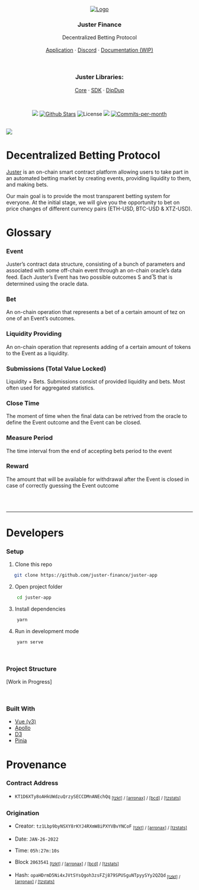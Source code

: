 <p align="center">
  <a href="https://app.juster.fi/"><img src="https://i.imgur.com/KVgm2G0.png" alt="Logo"></a>

  <h3 align="center">Juster Finance</h3>
  <p align="center">
    Decentralized Betting Protocol
    <br />
    <br />
    <a href="https://app.juster.fi/">Application</a>
    ·
    <a href="https://discord.gg/FeGDCkHhnB">Discord</a>
    ·
    <a href="https://app.juster.fi/docs">Documentation (WIP)</a>
  </p>
</p>

<br />

<p align="center">
    <h3 align="center">Juster Libraries:</h3>
    <p align="center">
        <a href="https://github.com/juster-finance/juster-core">Core</a>
        ·
        <a href="https://github.com/juster-finance/juster-sdk">SDK</a>
        ·
        <a href="https://github.com/juster-finance/juster-dipdup">DipDup</a>
    </p>
</p>


<br />

<p align="center">
    <img src="https://img.shields.io/badge/Release-1.0%3A%20Mainnet%20Lanuch-red"/>
    <a href="https://github.com/juster-finance/juster-app/stargazers"><img src="https://img.shields.io/github/stars/juster-finance/juster-app" alt="Github Stars"></a>
    <img src="https://img.shields.io/badge/License-MIT-green" alt="License">
    <a href="https://github.com/juster-finance/juster-app/issues"><img src="https://img.shields.io/github/issues-raw/juster-finance/juster-app"/></a>
    <a href="https://github.com/juster-finance/juster-app/pulse"><img src="https://img.shields.io/github/commit-activity/m/juster-finance/juster-app" alt="Commits-per-month"></a>
</p>

<br/>

<img src="https://i.imgur.com/xhWvft1.png">

<br/>

# Decentralized Betting Protocol

[Juster](https://app.juster.fi) is an on-chain smart contract platform
allowing users to take part in an automated betting market by
creating events, providing liquidity to them, and making bets. 

Our main goal is to provide the most transparent betting system for everyone. At the initial stage, we will give you the opportunity to bet on price changes of different currency pairs (ETH-USD, BTC-USD & XTZ-USD).

# Glossary

### Event
Juster’s contract data structure, consisting of a bunch of parameters and associated with some off-chain event through an on-chain oracle’s data feed. Each Juster’s Event has two possible outcomes S and ̅S that is determined using the oracle data.

### Bet
An on-chain operation that represents a bet of a certain amount of tez on one of an Event’s outcomes.

### Liquidity Providing
An on-chain operation that represents adding of a certain amount of tokens to the Event as a liquidity.

### Submissions (Total Value Locked)
Liquidity + Bets. Submissions consist of provided liquidity and bets. Most often used for aggregated statistics.

### Close Time
The moment of time when the final data can be retrived from the oracle to define the Event outcome and the Event can be closed.

### Measure Period
The time interval from the end of accepting bets period to the event 

### Reward
The amount that will be available for withdrawal after the Event is closed in case of correctly guessing the Event outcome

<br/>
<br/>

---
# Developers

### Setup

1. Clone this repo
```sh
   git clone https://github.com/juster-finance/juster-app
```

2. Open project folder
```sh
    cd juster-app
```

3. Install dependencies
```sh
    yarn
```

4. Run in development mode
```sh
    yarn serve
```

<br/>

### Project Structure
[Work in Progress]

<br/>


### Built With

- [Vue (v3)](https://vuejs.org/)
- [Apollo](https://www.apollographql.com/)
- [D3](https://d3js.org/)
- [Pinia](https://pinia.vuejs.org/)

# Provenance 

### Contract Address 
- `KT1D6XTy8oAHkUWdzuQrzySECCDMnANEchQq`<sub>
    [[tzkt]](https://tzkt.io/KT1D6XTy8oAHkUWdzuQrzySECCDMnANEchQq) /
    [[arronax]](https://arronax.io/tezos/mainnet/accounts/query/eyJmaWVsZHMiOlsiYmxvY2tfbGV2ZWwiLCJhY2NvdW50X2lkIiwiYmFsYW5jZSIsImRlbGVnYXRlX3ZhbHVlIiwic3RvcmFnZSIsImNvdW50ZXIiXSwicHJlZGljYXRlcyI6W3siZmllbGQiOiJhY2NvdW50X2lkIiwib3BlcmF0aW9uIjoiZXEiLCJzZXQiOlsiS1QxRDZYVHk4b0FIa1VXZHp1UXJ6eVNFQ0NETW5BTkVjaFFxIl0sImludmVyc2UiOmZhbHNlfV0sIm9yZGVyQnkiOlt7ImZpZWxkIjoiYmxvY2tfbGV2ZWwiLCJkaXJlY3Rpb24iOiJkZXNjIn1dLCJhZ2dyZWdhdGlvbiI6W10sImxpbWl0Ijo1MDAwfQ) /
    [[bcd]](https://better-call.dev/mainnet/KT1D6XTy8oAHkUWdzuQrzySECCDMnANEchQq) /
    [[tzstats]](https://tzstats.com/KT1D6XTy8oAHkUWdzuQrzySECCDMnANEchQq)</sub>

### Origination 

- Creator: `tz1Lbp9byNSXY8rKYJ4RXmW8iPXYVBvYNCoF`<sub>
      [[tzkt]](https://tzkt.io/tz1Lbp9byNSXY8rKYJ4RXmW8iPXYVBvYNCoF) /
      [[arronax]](https://arronax.io/tezos/mainnet/accounts/query/eyJmaWVsZHMiOlsiYmxvY2tfbGV2ZWwiLCJhY2NvdW50X2lkIiwiYmFsYW5jZSIsImRlbGVnYXRlX3ZhbHVlIiwic3RvcmFnZSIsImNvdW50ZXIiXSwicHJlZGljYXRlcyI6W3siZmllbGQiOiJhY2NvdW50X2lkIiwib3BlcmF0aW9uIjoiZXEiLCJzZXQiOlsidHoxTGJwOWJ5TlNYWThyS1lKNFJYbVc4aVBYWVZCdllOQ29GIl0sImludmVyc2UiOmZhbHNlfV0sIm9yZGVyQnkiOlt7ImZpZWxkIjoiYmxvY2tfbGV2ZWwiLCJkaXJlY3Rpb24iOiJkZXNjIn1dLCJhZ2dyZWdhdGlvbiI6W10sImxpbWl0Ijo1MDAwfQ) /
      [[tzstats]](https://tzstats.com/tz1Lbp9byNSXY8rKYJ4RXmW8iPXYVBvYNCoF)</sub>
- Date: `JAN-26-2022`
- Time: `05h:27m:10s`
- Block `2063541`<sub>
      [[tzkt]](https://tzkt.io/2063541) /
      [[arronax]](https://arronax.io/tezos/mainnet/operations/query/eyJmaWVsZHMiOlsibGV2ZWwiLCJibG9ja19sZXZlbCIsIm9wZXJhdGlvbl9ncm91cF9oYXNoIl0sInByZWRpY2F0ZXMiOlt7ImZpZWxkIjoibGV2ZWwiLCJvcGVyYXRpb24iOiJlcSIsInNldCI6WyIyMDYzNTQxIl0sImludmVyc2UiOmZhbHNlfV0sIm9yZGVyQnkiOlt7ImZpZWxkIjoibGV2ZWwiLCJkaXJlY3Rpb24iOiJkZXNjIn1dLCJhZ2dyZWdhdGlvbiI6W10sImxpbWl0Ijo1MDAwfQ) /
      [[bcd]](https://better-call.dev/mainnet/opg/opaHDrmD5Ni4xJVtSYsQgoh3zsFZj879SPUSguNTpyySYy2QZQd/) /
      [[tzstats]](https://tzstats.com/2063541)</sub>
      
- Hash: `opaHDrmD5Ni4xJVtSYsQgoh3zsFZj879SPUSguNTpyySYy2QZQd`<sub>
      [[tzkt]](https://tzkt.io/opaHDrmD5Ni4xJVtSYsQgoh3zsFZj879SPUSguNTpyySYy2QZQd) /
      [[arronax]](https://arronax.io/tezos/mainnet/operations/query/eyJmaWVsZHMiOlsiYmxvY2tfbGV2ZWwiLCJvcGVyYXRpb25fZ3JvdXBfaGFzaCIsImNvdW50ZXIiLCJjeWNsZSIsImZlZSJdLCJwcmVkaWNhdGVzIjpbeyJmaWVsZCI6Im9wZXJhdGlvbl9ncm91cF9oYXNoIiwib3BlcmF0aW9uIjoiZXEiLCJzZXQiOlsib3BhSERybUQ1Tmk0eEpWdFNZc1Fnb2gzenNGWmo4NzlTUFVTZ3VOVHB5eVNZeTJRWlFkIl0sImludmVyc2UiOmZhbHNlfV0sIm9yZGVyQnkiOlt7ImZpZWxkIjoiYmxvY2tfbGV2ZWwiLCJkaXJlY3Rpb24iOiJkZXNjIn1dLCJhZ2dyZWdhdGlvbiI6W10sImxpbWl0Ijo1MDAwfQ) /
      [[tzstats]](tzstats.com/opaHDrmD5Ni4xJVtSYsQgoh3zsFZj879SPUSguNTpyySYy2QZQd) 
